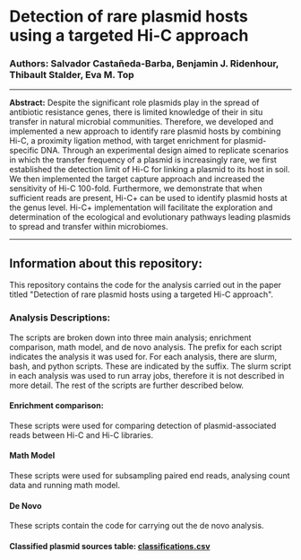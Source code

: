 # Detection of rare plasmid hosts using a targeted Hi-C approach

###  **Authors:** Salvador Castañeda-Barba, Benjamin J. Ridenhour, Thibault Stalder, Eva M. Top

**********

**Abstract:** Despite the significant role plasmids play in the spread of antibiotic resistance genes, there is limited knowledge of their in situ transfer in natural microbial communities. Therefore, we developed and implemented a new approach to identify rare plasmid hosts by combining Hi-C, a proximity ligation method, with target enrichment for plasmid-specific DNA. Through an experimental design aimed to replicate scenarios in which the transfer frequency of a plasmid is increasingly rare, we first established the detection limit of Hi-C for linking a plasmid to its host in soil. We then implemented the target capture approach and increased the sensitivity of Hi-C 100-fold. Furthermore, we demonstrate that when sufficient reads are present, Hi-C+ can be used to identify plasmid hosts at the genus level. Hi-C+ implementation will facilitate the exploration and determination of the ecological and evolutionary pathways leading plasmids to spread and transfer within microbiomes. 

**********

## Information about this repository:  

This repository contains the code for the analysis carried out in the paper titled "Detection of rare plasmid hosts using a targeted Hi-C approach". 

### **Analysis Descriptions:**
The scripts are broken down into three main analysis; enrichment comparison, math model, and de novo analysis. The prefix for each script indicates the analysis it was used for. For each analysis, there are slurm, bash, and python scripts. These are indicated by the suffix. The slurm script in each analysis was used to run array jobs, therefore it is not described in more detail. The rest of the scripts are further described below. 

#### **Enrichment comparison:**
These scripts were used for comparing detection of plasmid-associated reads between Hi-C and Hi-C libraries. 

#### **Math Model**
These scripts were used for subsampling paired end reads, analysing count data and running math model.

#### **De Novo**
These scripts contain the code for carrying out the de novo analysis. 

#### **Classified plasmid sources table: [classifications.csv](https://github.com/scastanedabarba/plasmid_review_paper/blob/89ec7281a2420897379e42651eb493d6c0f4bee9/classifications.csv)**

